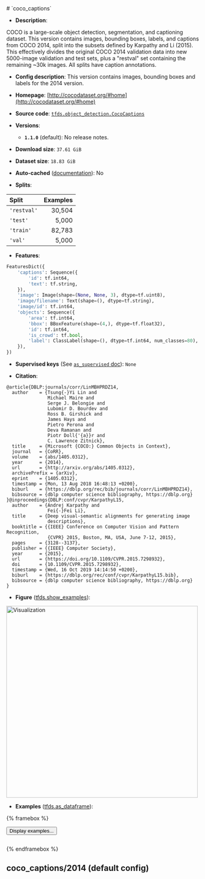 <div itemscope itemtype="http://schema.org/Dataset">
  <div itemscope itemprop="includedInDataCatalog" itemtype="http://schema.org/DataCatalog">
    <meta itemprop="name" content="TensorFlow Datasets" />
  </div>
  <meta itemprop="name" content="coco_captions" />
  <meta itemprop="description" content="COCO is a large-scale object detection, segmentation, and&#10;captioning dataset. This version contains images, bounding boxes, labels, and&#10;captions from COCO 2014, split into the subsets defined by Karpathy and Li&#10;(2015). This effectively divides the original COCO 2014 validation data into&#10;new 5000-image validation and test sets, plus a &quot;restval&quot; set containing the&#10;remaining ~30k images. All splits have caption annotations.&#10;&#10;To use this dataset:&#10;&#10;```python&#10;import tensorflow_datasets as tfds&#10;&#10;ds = tfds.load(&#x27;coco_captions&#x27;, split=&#x27;train&#x27;)&#10;for ex in ds.take(4):&#10;  print(ex)&#10;```&#10;&#10;See [the guide](https://www.tensorflow.org/datasets/overview) for more&#10;informations on [tensorflow_datasets](https://www.tensorflow.org/datasets).&#10;&#10;&lt;img src=&quot;https://storage.googleapis.com/tfds-data/visualization/fig/coco_captions-2014-1.1.0.png&quot; alt=&quot;Visualization&quot; width=&quot;500px&quot;&gt;&#10;&#10;" />
  <meta itemprop="url" content="https://www.tensorflow.org/datasets/catalog/coco_captions" />
  <meta itemprop="sameAs" content="http://cocodataset.org/#home" />
  <meta itemprop="citation" content="@article{DBLP:journals/corr/LinMBHPRDZ14,&#10;  author    = {Tsung{-}Yi Lin and&#10;               Michael Maire and&#10;               Serge J. Belongie and&#10;               Lubomir D. Bourdev and&#10;               Ross B. Girshick and&#10;               James Hays and&#10;               Pietro Perona and&#10;               Deva Ramanan and&#10;               Piotr Doll{&#x27;{a}}r and&#10;               C. Lawrence Zitnick},&#10;  title     = {Microsoft {COCO:} Common Objects in Context},&#10;  journal   = {CoRR},&#10;  volume    = {abs/1405.0312},&#10;  year      = {2014},&#10;  url       = {http://arxiv.org/abs/1405.0312},&#10;  archivePrefix = {arXiv},&#10;  eprint    = {1405.0312},&#10;  timestamp = {Mon, 13 Aug 2018 16:48:13 +0200},&#10;  biburl    = {https://dblp.org/rec/bib/journals/corr/LinMBHPRDZ14},&#10;  bibsource = {dblp computer science bibliography, https://dblp.org}&#10;}@inproceedings{DBLP:conf/cvpr/KarpathyL15,&#10;  author    = {Andrej Karpathy and&#10;               Fei{-}Fei Li},&#10;  title     = {Deep visual-semantic alignments for generating image&#10;               descriptions},&#10;  booktitle = {{IEEE} Conference on Computer Vision and Pattern Recognition,&#10;               {CVPR} 2015, Boston, MA, USA, June 7-12, 2015},&#10;  pages     = {3128--3137},&#10;  publisher = {{IEEE} Computer Society},&#10;  year      = {2015},&#10;  url       = {https://doi.org/10.1109/CVPR.2015.7298932},&#10;  doi       = {10.1109/CVPR.2015.7298932},&#10;  timestamp = {Wed, 16 Oct 2019 14:14:50 +0200},&#10;  biburl    = {https://dblp.org/rec/conf/cvpr/KarpathyL15.bib},&#10;  bibsource = {dblp computer science bibliography, https://dblp.org}&#10;}" />
</div>
# `coco_captions`

*   **Description**:

COCO is a large-scale object detection, segmentation, and
captioning dataset. This version contains images, bounding boxes, labels, and
captions from COCO 2014, split into the subsets defined by Karpathy and Li
(2015). This effectively divides the original COCO 2014 validation data into
new 5000-image validation and test sets, plus a "restval" set containing the
remaining ~30k images. All splits have caption annotations.

*   **Config description**: This version contains images, bounding boxes and labels for the 2014 version.

*   **Homepage**: [http://cocodataset.org/#home](http://cocodataset.org/#home)

*   **Source code**: [`tfds.object_detection.CocoCaptions`](https://github.com/tensorflow/datasets/tree/master/tensorflow_datasets/object_detection/coco_captions.py)

*   **Versions**:

    * **`1.1.0`** (default): No release notes.

*   **Download size**: `37.61 GiB`

*   **Dataset size**: `18.83 GiB`

*   **Auto-cached** ([documentation](https://www.tensorflow.org/datasets/performances#auto-caching)): No

*   **Splits**:

Split  | Examples
:----- | -------:
`'restval'` | 30,504
`'test'` | 5,000
`'train'` | 82,783
`'val'` | 5,000

*   **Features**:

```python
FeaturesDict({
    'captions': Sequence({
        'id': tf.int64,
        'text': tf.string,
    }),
    'image': Image(shape=(None, None, 3), dtype=tf.uint8),
    'image/filename': Text(shape=(), dtype=tf.string),
    'image/id': tf.int64,
    'objects': Sequence({
        'area': tf.int64,
        'bbox': BBoxFeature(shape=(4,), dtype=tf.float32),
        'id': tf.int64,
        'is_crowd': tf.bool,
        'label': ClassLabel(shape=(), dtype=tf.int64, num_classes=80),
    }),
})
```

*   **Supervised keys** (See [`as_supervised` doc](https://www.tensorflow.org/datasets/api_docs/python/tfds/load#args)): `None`

*   **Citation**:

```
@article{DBLP:journals/corr/LinMBHPRDZ14,
  author    = {Tsung{-}Yi Lin and
               Michael Maire and
               Serge J. Belongie and
               Lubomir D. Bourdev and
               Ross B. Girshick and
               James Hays and
               Pietro Perona and
               Deva Ramanan and
               Piotr Doll{'{a}}r and
               C. Lawrence Zitnick},
  title     = {Microsoft {COCO:} Common Objects in Context},
  journal   = {CoRR},
  volume    = {abs/1405.0312},
  year      = {2014},
  url       = {http://arxiv.org/abs/1405.0312},
  archivePrefix = {arXiv},
  eprint    = {1405.0312},
  timestamp = {Mon, 13 Aug 2018 16:48:13 +0200},
  biburl    = {https://dblp.org/rec/bib/journals/corr/LinMBHPRDZ14},
  bibsource = {dblp computer science bibliography, https://dblp.org}
}@inproceedings{DBLP:conf/cvpr/KarpathyL15,
  author    = {Andrej Karpathy and
               Fei{-}Fei Li},
  title     = {Deep visual-semantic alignments for generating image
               descriptions},
  booktitle = {{IEEE} Conference on Computer Vision and Pattern Recognition,
               {CVPR} 2015, Boston, MA, USA, June 7-12, 2015},
  pages     = {3128--3137},
  publisher = {{IEEE} Computer Society},
  year      = {2015},
  url       = {https://doi.org/10.1109/CVPR.2015.7298932},
  doi       = {10.1109/CVPR.2015.7298932},
  timestamp = {Wed, 16 Oct 2019 14:14:50 +0200},
  biburl    = {https://dblp.org/rec/conf/cvpr/KarpathyL15.bib},
  bibsource = {dblp computer science bibliography, https://dblp.org}
}
```

*   **Figure** ([tfds.show_examples](https://www.tensorflow.org/datasets/api_docs/python/tfds/visualization/show_examples)):

<img src="https://storage.googleapis.com/tfds-data/visualization/fig/coco_captions-2014-1.1.0.png" alt="Visualization" width="500px">

*   **Examples** ([tfds.as_dataframe](https://www.tensorflow.org/datasets/api_docs/python/tfds/as_dataframe)):

<!-- mdformat off(HTML should not be auto-formatted) -->

{% framebox %}

<button id="displaydataframe">Display examples...</button>
<div id="dataframecontent" style="overflow-x:scroll"></div>

<script src="https://www.gstatic.com/external_hosted/jquery2.min.js"></script>

<script>
var url = "https://storage.googleapis.com/tfds-data/visualization/dataframe/coco_captions-2014-1.1.0.html";
$(document).ready(() => {
  $("#displaydataframe").click((event) => {
    // Disable the button after clicking (dataframe loaded only once).
    $("#displaydataframe").prop("disabled", true);

    // Pre-fetch and display the content
    $.get(url, (data) => {
      $("#dataframecontent").html(data);
    }).fail(() => {
      $("#dataframecontent").html(
        'Error loading examples. If the error persist, please open '
        + 'a new issue.'
      );
    });
  });
});
</script>

{% endframebox %}

<!-- mdformat on -->

## coco_captions/2014 (default config)
